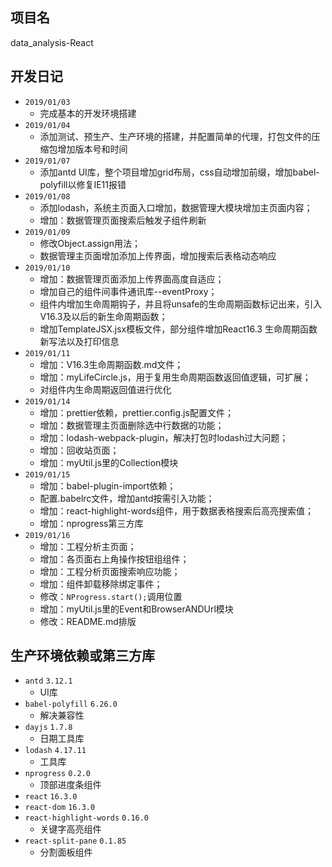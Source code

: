 ## 项目名
data_analysis-React

## 开发日记
- `2019/01/03`
    - 完成基本的开发环境搭建
- `2019/01/04`
    - 添加测试、预生产、生产环境的搭建，并配置简单的代理，打包文件的压缩包增加版本号和时间
- `2019/01/07`
    - 添加antd UI库，整个项目增加grid布局，css自动增加前缀，增加babel-polyfill以修复IE11报错
- `2019/01/08`
    - 添加lodash，系统主页面入口增加，数据管理大模块增加主页面内容；
    - 增加：数据管理页面搜索后触发子组件刷新
- `2019/01/09`
    - 修改Object.assign用法；
    - 数据管理主页面增加添加上传界面，增加搜索后表格动态响应
- `2019/01/10`
    - 增加：数据管理页面添加上传界面高度自适应；
    - 增加自己的组件间事件通讯库--eventProxy；
    - 组件内增加生命周期钩子，并且将unsafe的生命周期函数标记出来，引入V16.3及以后的新生命周期函数；
    - 增加TemplateJSX.jsx模板文件，部分组件增加React16.3 生命周期函数新写法以及打印信息
- `2019/01/11`
    - 增加：V16.3生命周期函数.md文件；
    - 增加：myLifeCircle.js，用于复用生命周期函数返回值逻辑，可扩展；
    - 对组件内生命周期返回值进行优化
- `2019/01/14`
    - 增加：prettier依赖，prettier.config.js配置文件；
    - 增加：数据管理主页面删除选中行数据的功能；
    - 增加：lodash-webpack-plugin，解决打包时lodash过大问题；
    - 增加：回收站页面；
    - 增加：myUtil.js里的Collection模块
- `2019/01/15`
    - 增加：babel-plugin-import依赖；
    - 配置.babelrc文件，增加antd按需引入功能；
    - 增加：react-highlight-words组件，用于数据表格搜索后高亮搜索值；
    - 增加：nprogress第三方库
- `2019/01/16`
    - 增加：工程分析主页面；
    - 增加：各页面右上角操作按钮组组件；
    - 增加：工程分析页面搜索响应功能；
    - 增加：组件卸载移除绑定事件；
    - 修改：`NProgress.start();`调用位置
    - 增加：myUtil.js里的Event和BrowserANDUrl模块
    - 修改：README.md排版

## 生产环境依赖或第三方库
- `antd` `3.12.1`
    - UI库
- `babel-polyfill` `6.26.0`
    - 解决兼容性
- `dayjs` `1.7.8`
    - 日期工具库
- `lodash` `4.17.11`
    - 工具库
- `nprogress` `0.2.0`
    - 顶部进度条组件
- `react` `16.3.0`
- `react-dom` `16.3.0`
- `react-highlight-words` `0.16.0`
    - 关键字高亮组件
- `react-split-pane` `0.1.85`
    - 分割面板组件